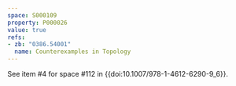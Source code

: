 ```yaml
---
space: S000109
property: P000026
value: true
refs:
- zb: "0386.54001"
  name: Counterexamples in Topology
---
```


See item #4 for space #112 in {{doi:10.1007/978-1-4612-6290-9_6}}.
